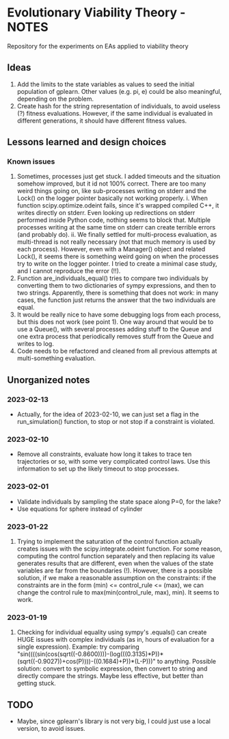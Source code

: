 # Evolutionary Viability Theory - NOTES
Repository for the experiments on EAs applied to viability theory

## Ideas
1. Add the limits to the state variables as values to seed the initial population of gplearn. Other values (e.g. pi, e) could be also meaningful, depending on the problem.
2. Create hash for the string representation of individuals, to avoid useless (?) fitness evaluations. However, if the same individual is evaluated in different generations, it should have different fitness values.

## Lessons learned and design choices

### Known issues
1. Sometimes, processes just get stuck. I added timeouts and the situation somehow improved, but it id not 100% correct. There are too many weird things going on, like sub-processes writing on stderr and the Lock() on the logger pointer basically not working properly.
    i. When function scipy.optimize.odeint fails, since it's wrapped compiled C++, it writes directly on stderr. Even looking up redirections on stderr performed inside Python code, nothing seems to block that. Multiple processes writing at the same time on stderr can create terrible errors (and probably do).
    ii. We finally settled for multi-process evaluation, as multi-thread is not really necessary (not that much memory is used by each process). However, even with a Manager() object and related Lock(), it seems there is something weird going on when the processes try to write on the logger pointer. I tried to create a minimal case study, and I cannot reproduce the error (!!).
2. Function are\_individuals\_equal() tries to compare two individuals by converting them to two dictionaries of sympy expressions, and then to two strings. Apparently, there is something that does not work: in many cases, the function just returns the answer that the two individuals are equal.
3. It would be really nice to have some debugging logs from each process, but this does not work (see point 1). One way around that would be to use a Queue(), with several processes adding stuff to the Queue and one extra process that periodically removes stuff from the Queue and writes to log.
4. Code needs to be refactored and cleaned from all previous attempts at multi-something evaluation.

## Unorganized notes

### 2023-02-13
- Actually, for the idea of 2023-02-10, we can just set a flag in the run\_simulation() function, to stop or not stop if a constraint is violated.  

### 2023-02-10
- Remove all constraints, evaluate how long it takes to trace ten trajectories or so, with some very complicated control laws. Use this information to set up the likely timeout to stop processes.

### 2023-02-01
- Validate individuals by sampling the state space along P=0, for the lake?
- Use equations for sphere instead of cylinder

### 2023-01-22
1. Trying to implement the saturation of the control function actually creates issues with the scipy.integrate.odeint function. For some reason, computing the control function separately and then replacing its value generates results that are different, even when the values of the state variables are far from the boundaries (!). However, there is a possible solution, if we make a reasonable assumption on the constraints: if the constraints are in the form (min) <= control\_rule <= (max), we can change the control rule to max(min(control\_rule, max), min). It seems to work.

### 2023-01-19
1. Checking for individual equality using sympy's .equals() can create HUGE issues with complex individuals (as in, hours of evaluation for a single expression). Example: try comparing "sin((((sin(cos(sqrt((-0.8600))))-(log(((0.3135)\*P))\*(sqrt((-0.9027))+cos(P))))-((0.1684)+P))\*(L-P)))" to anything. Possible solution: convert to symbolic expression, then convert to string and directly compare the strings. Maybe less effective, but better than getting stuck.

## TODO
- Maybe, since gplearn's library is not very big, I could just use a local version, to avoid issues.
